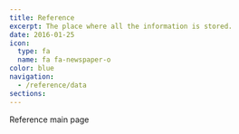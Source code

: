```yaml
---
title: Reference
excerpt: The place where all the information is stored.
date: 2016-01-25
icon:
  type: fa
  name: fa fa-newspaper-o
color: blue
navigation:
  - /reference/data
sections:
---
```


Reference main page
